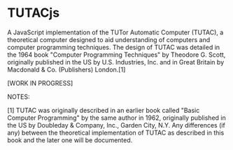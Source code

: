 # TUTACjs
A JavaScript implementation of the TUTor Automatic Computer (TUTAC), a theoretical computer designed to aid understanding of computers and computer programming techniques. The design of TUTAC was detailed in the 1964 book "Computer Programming Techniques" by Theodore G. Scott, originally published in the US by U.S. Industries, Inc. and in Great Britain by Macdonald & Co. (Publishers) London.[1]

[WORK IN PROGRESS]

NOTES:

[1] TUTAC was originally described in an earlier book called "Basic Computer Programming" by the same author in 1962, originally published in the US by Doubleday & Company, Inc., Garden City, N.Y. Any differences (if any) between the theoretical implementation of TUTAC as described in this book and the later one will be documented.
